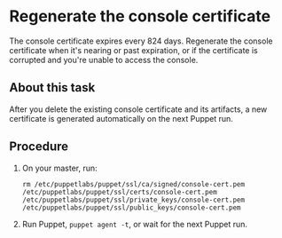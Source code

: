 # Regenerate the console certificate

The console certificate expires every 824 days. Regenerate the console certificate when it's nearing or past expiration, or if the certificate is corrupted and you're unable to access the console.

## About this task

After you delete the existing console certificate and its artifacts, a new certificate is generated automatically on the next Puppet run.

## Procedure

1.  On your master, run:

    ```
    rm /etc/puppetlabs/puppet/ssl/ca/signed/console-cert.pem /etc/puppetlabs/puppet/ssl/certs/console-cert.pem /etc/puppetlabs/puppet/ssl/private_keys/console-cert.pem /etc/puppetlabs/puppet/ssl/public_keys/console-cert.pem
    ```

2.  Run Puppet, `puppet agent -t`, or wait for the next Puppet run.


